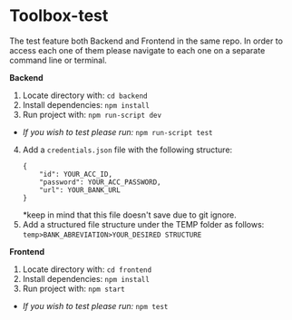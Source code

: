 ﻿# Toolbox-test
The test feature both Backend and Frontend in the same repo. In order to access each one of them please navigate to each one on a separate command line or terminal.

**Backend**
1. Locate directory with: `cd backend`
2. Install dependencies: `npm install`
3. Run project with: `npm run-script dev`
* _If you wish to test please run:_ `npm run-script test`
4. Add a `credentials.json` file with the following structure: 
    ``` 
    {
        "id": YOUR_ACC_ID,
        "password": YOUR_ACC_PASSWORD,
        "url": YOUR_BANK_URL
    }
    ```
    *keep in mind that this file doesn't save due to git ignore.
5. Add a structured file structure under the TEMP folder as follows: 
    `temp>BANK_ABREVIATION>YOUR_DESIRED STRUCTURE`
    
**Frontend** 
1. Locate directory with: `cd frontend`
2. Install dependencies: `npm install`
3. Run project with: `npm start`
* _If you wish to test please run:_ `npm test`
